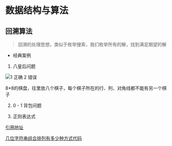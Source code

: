 # 数据结构与算法

## 回溯算法

> 回溯的处理思想，类似于枚举搜索，我们枚举所有的解，找到满足期望的解

- 经典案例

1. 八皇后问题

![1 正确 2 错误](https://imgkr.cn-bj.ufileos.com/96f6dc38-dd85-48b8-bfb8-f91b4d952d02.png)

8\*8的棋盘，往里放八个棋子，每个棋子所在的行、列、对角线都不能有另一个棋子

2. 0 - 1 背包问题

3. 正则表达式

[引用地址](https://time.geekbang.org/column/article/74287)

[几位字符串组合排列有多少种方式代码](https://github.com/LIUeng/alogrithm-ci/%2320.js)